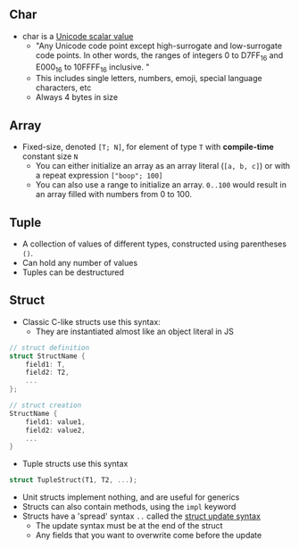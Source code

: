 ## Char

- char is a [Unicode scalar value](http://www.unicode.org/glossary/#unicode_scalar_value)
	- "Any Unicode code point except high-surrogate and low-surrogate code points. In other words, the ranges of integers 0 to D7FF$_{16}$ and E000$_{16}$ to 10FFFF$_{16}$ inclusive. "
	- This includes single letters, numbers, emoji, special language characters, etc
	- Always 4 bytes in size

## Array

- Fixed-size, denoted `[T; N]`, for element of type `T` with **compile-time** constant size `N`
	- You can either initialize an array as an array literal (`[a, b, c]`) or with a repeat expression `["boop"; 100]`
	- You can also use a range to initialize an array. `0..100` would result in an array filled with numbers from 0 to 100.

## Tuple

- A collection of values of different types, constructed using parentheses `()`.
- Can hold any number of values
- Tuples can be destructured

## Struct

- Classic C-like structs use this syntax:
	- They are instantiated almost like an object literal in JS
```rust
// struct definition
struct StructName {
	field1: T,
	field2: T2,
	...
};

// struct creation
StructName {
	field1: value1,
	field2: value2,
	...
}
```
- Tuple structs use this syntax
```rust
struct TupleStruct(T1, T2, ...);
```
- Unit structs implement nothing, and are useful for generics
- Structs can also contain methods, using the `impl` keyword
- Structs have a 'spread' syntax `..` called the [struct update syntax](https://doc.rust-lang.org/stable/book/ch05-01-defining-structs.html#creating-instances-from-other-instances-with-struct-update-syntax)
	- The update syntax must be at the end of the struct
	- Any fields that you want to overwrite come before the update